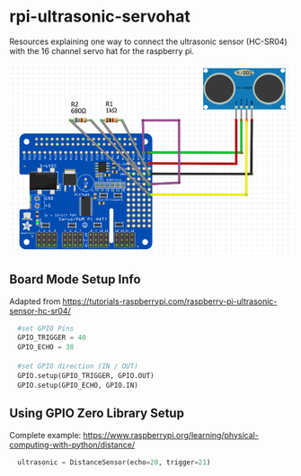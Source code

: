 # rpi-ultrasonic-servohat
Resources explaining one way to connect the ultrasonic sensor (HC-SR04) with the 16 channel servo hat for the raspberry pi.

![Ultrasonic Sensor hard wired to Servo HAT](pi-hat-with-ultrasonic-sensor.png?raw=true)


## Board Mode Setup Info

Adapted from https://tutorials-raspberrypi.com/raspberry-pi-ultrasonic-sensor-hc-sr04/

```Python
  #set GPIO Pins
  GPIO_TRIGGER = 40
  GPIO_ECHO = 38
 
  #set GPIO direction (IN / OUT)
  GPIO.setup(GPIO_TRIGGER, GPIO.OUT)
  GPIO.setup(GPIO_ECHO, GPIO.IN)
```  
 
## Using GPIO Zero Library Setup

Complete example: https://www.raspberrypi.org/learning/physical-computing-with-python/distance/

```Python
  ultrasonic = DistanceSensor(echo=20, trigger=21)
``` 
